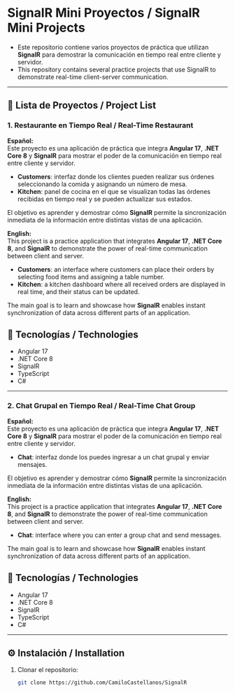 # SignalR Mini Proyectos / SignalR Mini Projects

- Este repositorio contiene varios proyectos de práctica que utilizan **SignalR** para demostrar la comunicación en tiempo real entre cliente y servidor.
- This repository contains several practice projects that use SignalR to demonstrate real-time client-server communication.
---

## 📌 Lista de Proyectos / Project List

### 1. Restaurante en Tiempo Real / Real-Time Restaurant

**Español:**  
Este proyecto es una aplicación de práctica que integra **Angular 17**, **.NET Core 8** y **SignalR** para mostrar el poder de la comunicación en tiempo real entre cliente y servidor.  

- **Customers**: interfaz donde los clientes pueden realizar sus órdenes seleccionando la comida y asignando un número de mesa.  
- **Kitchen**: panel de cocina en el que se visualizan todas las órdenes recibidas en tiempo real y se pueden actualizar sus estados.  

El objetivo es aprender y demostrar cómo **SignalR** permite la sincronización inmediata de la información entre distintas vistas de una aplicación.

**English:**  
This project is a practice application that integrates **Angular 17**, **.NET Core 8**, and **SignalR** to demonstrate the power of real-time communication between client and server.  

- **Customers**: an interface where customers can place their orders by selecting food items and assigning a table number.  
- **Kitchen**: a kitchen dashboard where all received orders are displayed in real time, and their status can be updated.  

The main goal is to learn and showcase how **SignalR** enables instant synchronization of data across different parts of an application.

## 🔧 Tecnologías / Technologies
- Angular 17
- .NET Core 8
- SignalR
- TypeScript
- C#

---

### 2. Chat Grupal en Tiempo Real / Real-Time Chat Group

**Español:**  
Este proyecto es una aplicación de práctica que integra **Angular 17**, **.NET Core 8** y **SignalR** para mostrar el poder de la comunicación en tiempo real entre cliente y servidor.  

- **Chat**: interfaz donde los puedes ingresar a un chat grupal y enviar mensajes.

El objetivo es aprender y demostrar cómo **SignalR** permite la sincronización inmediata de la información entre distintas vistas de una aplicación.

**English:**  
This project is a practice application that integrates **Angular 17**, **.NET Core 8**, and **SignalR** to demonstrate the power of real-time communication between client and server.  

- **Chat**: interface where you can enter a group chat and send messages.

The main goal is to learn and showcase how **SignalR** enables instant synchronization of data across different parts of an application.

## 🔧 Tecnologías / Technologies
- Angular 17
- .NET Core 8
- SignalR
- TypeScript
- C#

---

## ⚙️ Instalación / Installation
1. Clonar el repositorio:  
   ```bash
   git clone https://github.com/CamiloCastellanos/SignalR

